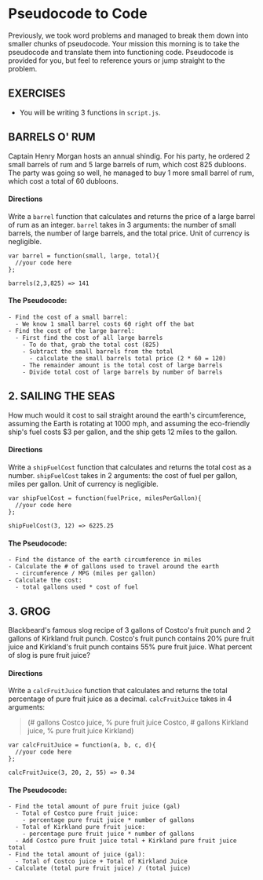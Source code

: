 # Pseudocode to Code

Previously, we took word problems and managed to break them down into smaller chunks of pseudocode. Your mission this morning is to take the pseudocode and translate them into functioning code. Pseudocode is provided for you, but feel to reference yours or jump straight to the problem.

<!-- ## Setup
- Run `npm install` -- this will download any exercise-specific JavaScript dependencies into to a directory called `node_modules`. -->


## EXERCISES
- You will be writing 3 functions in `script.js`.

## BARRELS O' RUM

Captain Henry Morgan hosts an annual shindig. For his party, he ordered 2 small barrels of rum and 5 large barrels of rum, which cost 825 dubloons.  The party was going so well, he managed to buy 1 more small barrel of rum, which cost a total of 60 dubloons.

#### Directions

Write a `barrel` function that calculates and returns the price of a large barrel of rum as an integer. `barrel` takes in 3 arguments: the number of small barrels, the number of large barrels, and the total price. Unit of currency is negligible.


```
var barrel = function(small, large, total){
  //your code here
};

barrels(2,3,825) => 141
```


#### The Pseudocode:
```
- Find the cost of a small barrel:
  - We know 1 small barrel costs 60 right off the bat
- Find the cost of the large barrel:
  - First find the cost of all large barrels
    - To do that, grab the total cost (825)
    - Subtract the small barrels from the total
      - calculate the small barrels total price (2 * 60 = 120)
    - The remainder amount is the total cost of large barrels
    - Divide total cost of large barrels by number of barrels
```


## 2. SAILING THE SEAS

 How much would it cost to sail straight around the earth's circumference, assuming the Earth is rotating at 1000 mph, and assuming the eco-friendly ship's fuel costs $3 per gallon, and the ship gets 12 miles to the gallon.

#### Directions

Write a `shipFuelCost` function that calculates and returns the total cost as a number. `shipFuelCost` takes in 2 arguments: the cost of fuel per gallon, miles per gallon. Unit of currency is negligible.

```
var shipFuelCost = function(fuelPrice, milesPerGallon){
  //your code here
};

shipFuelCost(3, 12) => 6225.25
```

#### The Pseudocode:
```
- Find the distance of the earth circumference in miles
- Calculate the # of gallons used to travel around the earth
  - circumference / MPG (miles per gallon)
- Calculate the cost:
  - total gallons used * cost of fuel
```

## 3. GROG

 Blackbeard's famous slog recipe of 3 gallons of Costco's fruit punch and 2 gallons of Kirkland fruit punch. Costco's fruit punch contains 20% pure fruit juice and Kirkland's fruit punch contains 55% pure fruit juice. What percent of slog is pure fruit juice?

#### Directions

Write a `calcFruitJuice` function that calculates and returns the total percentage of pure fruit juice as a decimal. `calcFruitJuice` takes in 4 arguments:
> (# gallons Costco juice, % pure fruit juice Costco, # gallons Kirkland juice, % pure fruit juice Kirkland)


```
var calcFruitJuice = function(a, b, c, d){
  //your code here
};

calcFruitJuice(3, 20, 2, 55) => 0.34
```

#### The Pseudocode:
```
- Find the total amount of pure fruit juice (gal)
  - Total of Costco pure fruit juice:
    - percentage pure fruit juice * number of gallons
  - Total of Kirkland pure fruit juice:
    - percentage pure fruit juice * number of gallons
  - Add Costco pure fruit juice total + Kirkland pure fruit juice total
- Find the total amount of juice (gal):
  - Total of Costco juice + Total of Kirkland Juice
- Calculate (total pure fruit juice) / (total juice)
```
<!-- 
### Testing Your Work

A set of automated tests, written in the (Mocha.js)[https://mochajs.org/] testing framework, has been provided for you with this exercise. To run these tests, open up a new tab `ctrl + t` and type `npm test` into the console from the `morning_exercise` directory of this repo. Test your work regularly, and read the feedback from the tests carefully -- it may give you a clue about what to do next. -->
